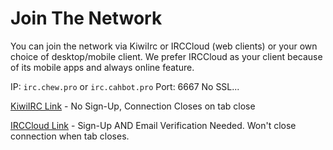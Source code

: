 # Join The Network

You can join the network via KiwiIrc or IRCCloud (web clients) or your own choice of desktop/mobile client. We prefer IRCCloud as your client because of its mobile apps and always online feature.

IP: `irc.chew.pro` or `irc.cahbot.pro`
Port: 6667
No SSL...

[KiwiIRC Link](http://chewcraft.github.io/IRC/webchat) - No Sign-Up, Connection Closes on tab close

[IRCCloud Link](https://www.irccloud.com/invite?channel=%23lobby&hostname=irc.chew.pro&port=6667) - Sign-Up AND Email Verification Needed. Won't close connection when tab closes.

